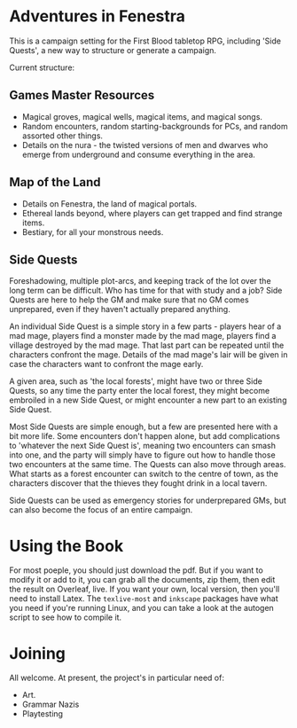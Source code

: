# Adventures in Fenestra

This is a campaign setting for the First Blood tabletop RPG, including 'Side Quests', a new way to structure or generate a campaign.

Current structure:

## Games Master Resources

- Magical groves, magical wells, magical items, and magical songs.
- Random encounters, random starting-backgrounds for PCs, and random assorted other things.
- Details on the nura - the twisted versions of men and dwarves who emerge from underground and consume everything in the area.

## Map of the Land

- Details on Fenestra, the land of magical portals.
- Ethereal lands beyond, where players can get trapped and find strange items.
- Bestiary, for all your monstrous needs.

## Side Quests

Foreshadowing, multiple plot-arcs, and keeping track of the lot over the long term can be difficult.  Who has time for that with study and a job?  Side Quests are here to help the GM and make sure that no GM comes unprepared, even if they haven't actually prepared anything.

An individual Side Quest is a simple story in a few parts - players hear of a mad mage, players find a monster made by the mad mage, players find a village destroyed by the mad mage.
That last part can be repeated until the characters confront the mage.
Details of the mad mage's lair will be given in case the characters want to confront the mage early.

A given area, such as 'the local forests', might have two or three Side Quests, so any time the party enter the local forest, they might become embroiled in a new Side Quest, or might encounter a new part to an existing Side Quest.

Most Side Quests are simple enough, but a few are presented here with a bit more life.
Some encounters don't happen alone, but add complications to 'whatever the next Side Quest is', meaning two encounters can smash into one, and the party will simply have to figure out how to handle those two encounters at the same time.
The Quests can also move through areas.
What starts as a forest encounter can switch to the centre of town, as the characters discover that the thieves they fought drink in a local tavern.

Side Quests can be used as emergency stories for underprepared GMs, but can also become the focus of an entire campaign.

# Using the Book

For most poeple, you should just download the pdf.  But if you want to modify it or add to it, you can grab all the documents, zip them, then edit the result on Overleaf, live.  If you want your own, local version, then you'll need to install Latex.  The `texlive-most` and `inkscape` packages have what you need if you're running Linux, and you can take a look at the autogen script to see how to compile it.

# Joining

All welcome.  At present, the project's in particular need of:

- Art.
- Grammar Nazis
- Playtesting

